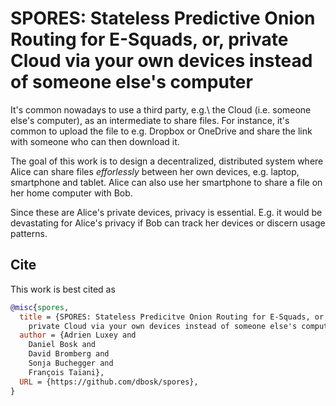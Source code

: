 # SPORES: Stateless Predictive Onion Routing for E-Squads, or, private Cloud via your own devices instead of someone else's computer

It's common nowadays to use a third party, e.g.\ the Cloud (i.e. someone else's 
computer), as an intermediate to share files. For instance, it's common to 
upload the file to e.g. Dropbox or OneDrive and share the link with someone who 
can then download it.

The goal of this work is to design a decentralized, distributed system where 
Alice can share files *efforlessly* between her own devices, e.g. laptop, 
smartphone and tablet. Alice can also use her smartphone to share a file on her 
home computer with Bob.

Since these are Alice's private devices, privacy is essential. E.g. it would be 
devastating for Alice's privacy if Bob can track her devices or discern usage 
patterns.

## Cite

This work is best cited as
```bibtex
@misc{spores,
  title = {SPORES: Stateless Predicitve Onion Routing for E-Squads, or,
    private Cloud via your own devices instead of someone else's computer},
  author = {Adrien Luxey and
    Daniel Bosk and
    David Bromberg and
    Sonja Buchegger and
    François Taïani},
  URL = {https://github.com/dbosk/spores},
}
```

